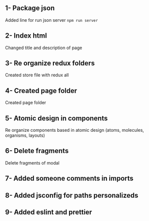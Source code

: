 ## 1- Package json

Added line for run json server
`npm run server`

## 2- Index html

Changed title and description of page

## 3- Re organize redux folders

Created store file with redux all

## 4- Created page folder

Created page folder

## 5- Atomic design in components

Re organize components based in atomic design (atoms, molecules, organisms, layouts)

## 6- Delete fragments

Delete fragments of modal

## 7- Added someone comments in imports

## 8- Added jsconfig for paths personalizeds

## 9- Added eslint and prettier
